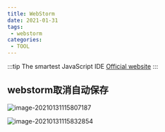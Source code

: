 ```yaml
---
title: WebStorm
date: 2021-01-31
tags:
 - webstorm
categories: 
 - TOOL
---
```


:::tip
The smartest JavaScript IDE [Official website](https://www.jetbrains.com/webstorm/)
:::

<!-- more -->

## webstorm取消自动保存

![image-20210131115807187](https://coding-net-production-file-1257242599.cos.ap-shanghai.myqcloud.com/bb6a2640-6ea4-11eb-9857-f5df7f7a81a4.png?sign=q-sign-algorithm%3Dsha1%26q-ak%3DAKIDay83lFmaS6Y4LTdzMVO1SdZOyJSNOYpr%26q-sign-time%3D1613385435%3B1613389035%26q-key-time%3D1613385435%3B1613389035%26q-header-list%3D%26q-url-param-list%3Dresponse-content-disposition%3Bresponse-expires%26q-signature%3D669ab02dbcb2b4d59df5260fc6e3daabe2d47549&response-content-disposition=attachment%3Bfilename%3Dimage-20210131115807187.png&response-expires=Wed%2C%2017%20Feb%202021%2022%3A37%3A15%20GMT)

![image-20210131115832854](https://coding-net-production-file-1257242599.cos.ap-shanghai.myqcloud.com/bb6ac280-6ea4-11eb-9857-f5df7f7a81a4.png?sign=q-sign-algorithm%3Dsha1%26q-ak%3DAKIDay83lFmaS6Y4LTdzMVO1SdZOyJSNOYpr%26q-sign-time%3D1613385435%3B1613389035%26q-key-time%3D1613385435%3B1613389035%26q-header-list%3D%26q-url-param-list%3Dresponse-content-disposition%3Bresponse-expires%26q-signature%3D402eab285f328cf420d5b57babfb2ba3da00c1a7&response-content-disposition=attachment%3Bfilename%3Dimage-20210131115832854.png&response-expires=Wed%2C%2017%20Feb%202021%2022%3A37%3A15%20GMT)